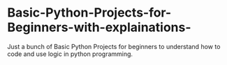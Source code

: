 # Basic-Python-Projects-for-Beginners-with-explainations-
Just a bunch of Basic Python Projects for beginners to understand how to code and use logic in python programming.
